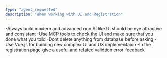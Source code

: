 ```yaml
---
type: "agent_requested"
description: "When working with UI and Registration"
---
```

-Always build modern and advanced non AI like UI should be eye attractive and consistant
-Use MCP tools to check the UI and make sure that you done what you told
-Dont delete anything from database before asking
-Use Vue.js for building new complex UI and UX implementaion
-In the registration page give a useful and related validtion error feedback